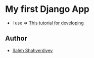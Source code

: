 # My first Django App
- I use => [This tutorial for developing](https://docs.djangoproject.com/)

## Author 
- [Saleh Shahverdiyev](https://github.com/salehshahverdiyev)